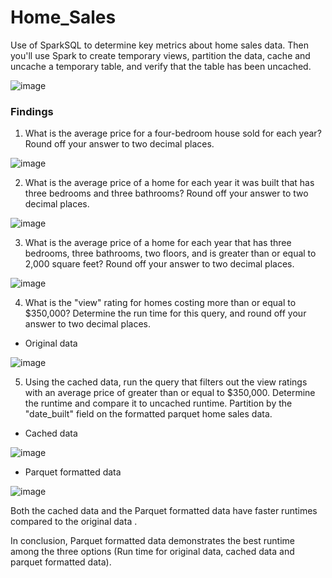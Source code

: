 # Home_Sales
Use of SparkSQL to determine key metrics about home sales data. Then you'll use Spark to create temporary views, partition the data, cache and uncache a temporary table, and verify that the table has been uncached.

![image](https://github.com/Annbelbella/Home_Sales/assets/124645643/d5283ac2-1105-4108-9234-4f770f17921b)

### Findings
1. What is the average price for a four-bedroom house sold for each year? Round off your answer to two decimal places.

![image](https://github.com/Annbelbella/Home_Sales/assets/124645643/9a8c70f1-9ed2-4960-98ad-f16ac4fb457d)


2. What is the average price of a home for each year it was built that has three bedrooms and three bathrooms? Round off your answer to two decimal places.

![image](https://github.com/Annbelbella/Home_Sales/assets/124645643/bfb02b2a-a650-4593-af63-f1603fc9cbb4)


3. What is the average price of a home for each year that has three bedrooms, three bathrooms, two floors, and is greater than or equal to 2,000 square feet? Round off your answer to two decimal places.

![image](https://github.com/Annbelbella/Home_Sales/assets/124645643/3916e6e1-bde4-462c-a07a-cf79088c76de)


4. What is the "view" rating for homes costing more than or equal to $350,000? Determine the run time for this query, and round off your answer to two decimal places.
- Original data

![image](https://github.com/Annbelbella/Home_Sales/assets/124645643/2cf3bdee-80e6-4b6c-b78a-bd5ac1a2fd7a)

5. Using the cached data, run the query that filters out the view ratings with an average price of greater than or equal to $350,000. Determine the runtime and compare it to uncached runtime.
Partition by the "date_built" field on the formatted parquet home sales data.

- Cached data
  
![image](https://github.com/Annbelbella/Home_Sales/assets/124645643/56076394-ff03-4b77-b445-b1b61b614e52)

- Parquet formatted data

![image](https://github.com/Annbelbella/Home_Sales/assets/124645643/82c9af2e-17cb-4f41-89a2-31af8bb80656)

 Both the cached data and the Parquet formatted data have faster runtimes compared to the original data . 

In conclusion, Parquet formatted data demonstrates the best runtime among the three options (Run time for original data, cached data and parquet formatted data).
